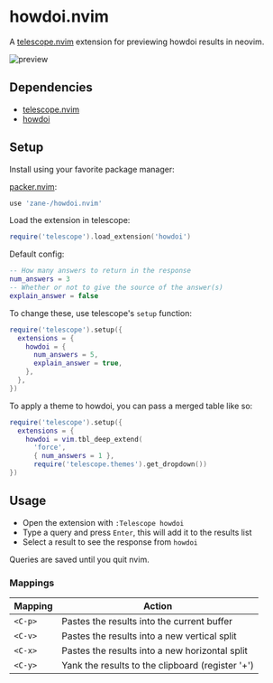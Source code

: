 # howdoi.nvim

A [telescope.nvim](https://github.com/nvim-telescope/telescope.nvim) extension for previewing howdoi results in neovim.

![preview](https://user-images.githubusercontent.com/6345012/172274791-4dfb5655-ec44-4233-abfc-f01fb6f22c6a.gif)

## Dependencies

- [telescope.nvim](https://github.com/nvim-telescope/telescope.nvim)
- [howdoi](https://github.com/gleitz/howdoi)

## Setup

Install using your favorite package manager:

[packer.nvim](https://github.com/wbthomason/packer.nvim):

```lua
use 'zane-/howdoi.nvim'
```

Load the extension in telescope:

```lua
require('telescope').load_extension('howdoi')
```

Default config:

```lua
-- How many answers to return in the response
num_answers = 3
-- Whether or not to give the source of the answer(s)
explain_answer = false
```

To change these, use telescope's `setup` function:

```lua
require('telescope').setup({
  extensions = {
    howdoi = {
      num_answers = 5,
      explain_answer = true,
    },
  },
})
```

To apply a theme to howdoi, you can pass a merged table like so:

```lua
require('telescope').setup({
  extensions = {
    howdoi = vim.tbl_deep_extend(
      'force',
      { num_answers = 1 },
      require('telescope.themes').get_dropdown())
})
```

## Usage

- Open the extension with `:Telescope howdoi`
- Type a query and press `Enter`, this will add it to the results list
- Select a result to see the response from `howdoi`

Queries are saved until you quit nvim.

### Mappings

| Mapping | Action                                           |
|---------|--------------------------------------------------|
| `<C-p>` | Pastes the results into the current buffer       |
| `<C-v>` | Pastes the results into a new vertical split     |
| `<C-x>` | Pastes the results into a new horizontal split   |
| `<C-y>` | Yank the results to the clipboard (register '+') |
